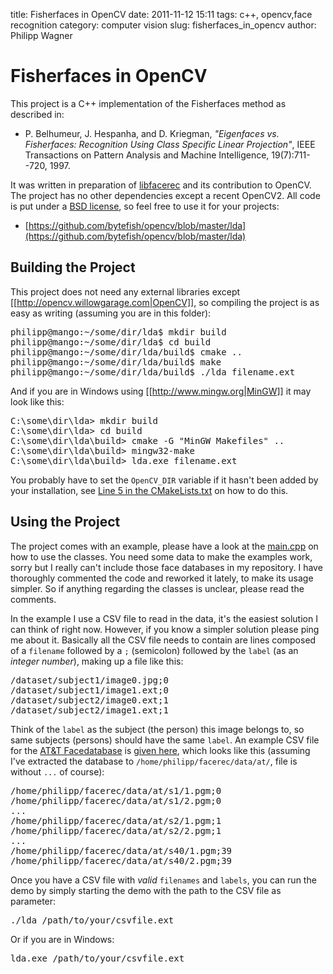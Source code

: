 title: Fisherfaces in OpenCV
date: 2011-11-12 15:11
tags: c++, opencv,face recognition
category: computer vision
slug: fisherfaces_in_opencv
author: Philipp Wagner

# Fisherfaces in OpenCV #

This project is a C++ implementation of the Fisherfaces method as described in: 

* P. Belhumeur, J. Hespanha, and D. Kriegman, *"Eigenfaces vs. Fisherfaces: Recognition Using Class Specific Linear Projection"*, IEEE Transactions on Pattern Analysis and Machine Intelligence, 19(7):711--720, 1997.

It was written in preparation of [libfacerec](https://github.com/bytefish/libfacerec) and its contribution to OpenCV. The project has no other dependencies except a recent OpenCV2. All code is put under a [BSD license](http://www.opensource.org/licenses/bsd-license), so feel free to use it for your projects:

* [https://github.com/bytefish/opencv/blob/master/lda](https://github.com/bytefish/opencv/blob/master/lda)

## Building the Project ##

This project does not need any external libraries except [[http://opencv.willowgarage.com|OpenCV]], so compiling the project is as easy as writing (assuming you are in this folder):

<pre>
philipp@mango:~/some/dir/lda$ mkdir build
philipp@mango:~/some/dir/lda$ cd build
philipp@mango:~/some/dir/lda/build$ cmake ..
philipp@mango:~/some/dir/lda/build$ make
philipp@mango:~/some/dir/lda/build$ ./lda filename.ext
</pre>

And if you are in Windows using [[http://www.mingw.org|MinGW]] it may look like this:

<pre>
C:\some\dir\lda> mkdir build
C:\some\dir\lda> cd build
C:\some\dir\lda\build> cmake -G "MinGW Makefiles" ..
C:\some\dir\lda\build> mingw32-make
C:\some\dir\lda\build> lda.exe filename.ext
</pre>

You probably have to set the ``OpenCV_DIR`` variable if it hasn't been added by your installation, see [Line 5 in the CMakeLists.txt](https://github.com/bytefish/opencv/blob/master/lda/CMakeLists.txt#L5) on how to do this. 

## Using the Project ##

The project comes with an example, please have a look at the [main.cpp](https://github.com/bytefish/opencv/blob/master/lda/src/main.cpp) on how to use the classes. You need some data to make the examples work, sorry but I really can't include those face databases in my repository. I have thoroughly commented the code and reworked it lately, to make its usage simpler. So if anything regarding the classes is unclear, please read the comments.

In the example I use a CSV file to read in the data, it's the easiest solution I can think of right now. However, if you know a simpler solution please ping me about it. Basically all the CSV file needs to contain are lines composed of a ``filename`` followed by a ``;`` (semicolon) followed by the ``label`` (as an *integer number*), making up a file like this: 

<pre>
/dataset/subject1/image0.jpg;0
/dataset/subject1/image1.ext;0
/dataset/subject2/image0.ext;1
/dataset/subject2/image1.ext;1
</pre>

Think of the ``label`` as the subject (the person) this image belongs to, so same subjects (persons) should have the same ``label``. An example CSV file for the [AT&T Facedatabase](http://www.cl.cam.ac.uk/research/dtg/attarchive/facedatabase.html) is [given here](https://github.com/bytefish/opencv/blob/master/eigenfaces/at.txt), which looks like this (assuming I've extracted the database to ``/home/philipp/facerec/data/at/``, file is without ``...`` of course):

<pre>
/home/philipp/facerec/data/at/s1/1.pgm;0
/home/philipp/facerec/data/at/s1/2.pgm;0
...
/home/philipp/facerec/data/at/s2/1.pgm;1
/home/philipp/facerec/data/at/s2/2.pgm;1
...
/home/philipp/facerec/data/at/s40/1.pgm;39
/home/philipp/facerec/data/at/s40/2.pgm;39
</pre>

Once you have a CSV file with *valid* ``filenames`` and ``labels``, you can run the demo by simply starting the demo with the path to the CSV file as parameter:

<pre>
./lda /path/to/your/csvfile.ext
</pre>

Or if you are in Windows:

<pre>
lda.exe /path/to/your/csvfile.ext
</pre>
